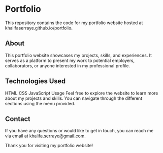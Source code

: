 # Portfolio 
This repository contains the code for my portfolio website hosted at khalifaserraye.github.io/portfolio.

## About
This portfolio website showcases my projects, skills, and experiences. It serves as a platform to present my work to potential employers, collaborators, or anyone interested in my professional profile.

## Technologies Used
HTML
CSS
JavaScript
Usage
Feel free to explore the website to learn more about my projects and skills. You can navigate through the different sections using the menu provided. 

## Contact
If you have any questions or would like to get in touch, you can reach me via email at khalifa.serraye@gmail.com.


Thank you for visiting my portfolio website!
